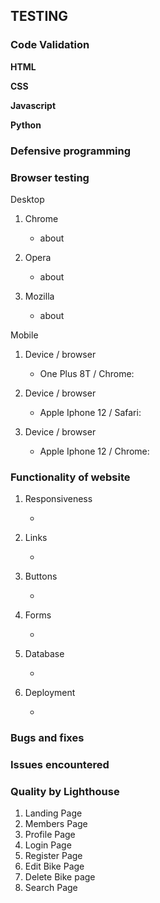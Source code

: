 ## TESTING

### **Code Validation**

**HTML**

**CSS**

**Javascript**

**Python**

### Defensive programming


### Browser testing
Desktop
1. Chrome
   
   - about
   
2. Opera
   
    - about
   
3. Mozilla

    - about

Mobile
1. Device / browser
   
   - One Plus 8T / Chrome: 
2. Device / browser
   
   - Apple Iphone 12 / Safari:
   
3. Device / browser
   
   - Apple Iphone 12 / Chrome:

### Functionality of website


1. Responsiveness

    -   
2. Links
   
   -
3. Buttons
   
    -
4. Forms
   
    -
5. Database
   
    -
6. Deployment

    -

### Bugs and fixes



### Issues encountered



### Quality by **Lighthouse**

1. Landing Page
2. Members Page
3. Profile Page
4. Login Page
5. Register Page
6. Edit Bike Page
7. Delete Bike page
8. Search Page